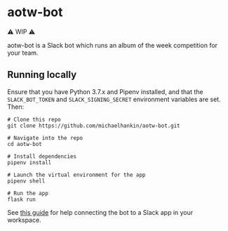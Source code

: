 # aotw-bot

⚠️ WIP ⚠️

aotw-bot is a Slack bot which runs an album of the week competition for your team.

## Running locally

Ensure that you have Python 3.7.x and Pipenv installed, and that the `SLACK_BOT_TOKEN` and `SLACK_SIGNING_SECRET` environment variables are set. Then:

```shell
# Clone this repo
git clone https://github.com/michaelhankin/aotw-bot.git

# Navigate into the repo
cd aotw-bot

# Install dependencies
pipenv install

# Launch the virtual environment for the app
pipenv shell

# Run the app
flask run
```

See [this guide](https://github.com/slackapi/python-slack-events-api#--development-workflow) for help connecting the bot to a Slack app in your workspace.
